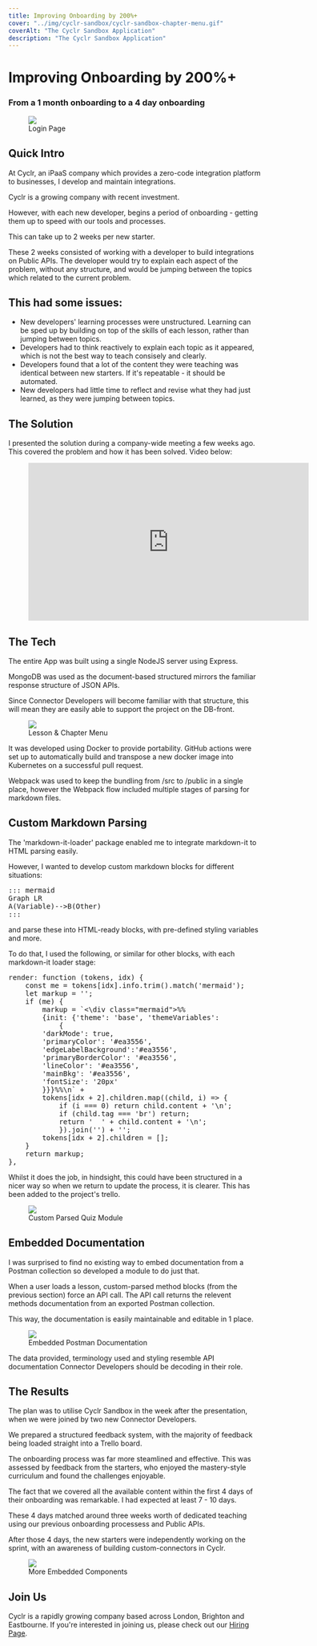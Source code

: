 ```yaml
---
title: Improving Onboarding by 200%+
cover: "../img/cyclr-sandbox/cyclr-sandbox-chapter-menu.gif"
coverAlt: "The Cyclr Sandbox Application"
description: "The Cyclr Sandbox Application"
---
```


# Improving Onboarding by 200%+

### From a 1 month onboarding to a 4 day onboarding

<figure>
    <img src="../../img/cyclr-sandbox/cyclr-sandbox-login.png">
    <figcaption>Login Page</figcaption>
</figure>

## Quick Intro

At Cyclr, an iPaaS company which provides a zero-code integration platform to businesses, I develop and maintain integrations.

Cyclr is a growing company with recent investment.

However, with each new developer, begins a period of onboarding - getting them up to speed with our tools and processes.

This can take up to 2 weeks per new starter.

These 2 weeks consisted of working with a developer to build integrations on Public APIs.
The developer would try to explain each aspect of the problem, without any structure, and would be jumping between the topics which related to the current problem.

## This had some issues:

- New developers' learning processes were unstructured. Learning can be sped up by building on top of the skills of each lesson, rather than jumping between topics.
- Developers had to think reactively to explain each topic as it appeared, which is not the best way to teach consisely and clearly.
- Developers found that a lot of the content they were teaching was identical between new starters. If it's repeatable - it should be automated.
- New developers had little time to reflect and revise what they had just learned, as they were jumping between topics.

## The Solution

I presented the solution during a company-wide meeting a few weeks ago. This covered the problem and how it has been solved. Video below:

<figure>
<iframe width="560" height="315" src="https://www.youtube.com/embed/A3Baww3lEBI" title="YouTube video player" frameborder="0" allow="accelerometer; autoplay; clipboard-write; encrypted-media; gyroscope; picture-in-picture" allowfullscreen></iframe>
</figure>

## The Tech

The entire App was built using a single NodeJS server using Express.

MongoDB was used as the document-based structured mirrors the familiar response structure of JSON APIs.

Since Connector Developers will become familiar with that structure, this will mean they are easily able to support the project on the DB-front.

<figure>
    <img src="../../img/cyclr-sandbox/cyclr-sandbox-chapter-menu.gif">
    <figcaption>Lesson & Chapter Menu</figcaption>
</figure>

It was developed using Docker to provide portability. GitHub actions were set up to automatically build and transpose a new docker image into Kubernetes on a successful pull request.

Webpack was used to keep the bundling from /src to /public in a single place, however the Webpack flow included multiple stages of parsing for markdown files.

## Custom Markdown Parsing

The 'markdown-it-loader' package enabled me to integrate markdown-it to HTML parsing easily.

However, I wanted to develop custom markdown blocks for different situations:

<pre>
::: mermaid
Graph LR
A(Variable)-->B(Other)
:::
</pre>

and parse these into HTML-ready blocks, with pre-defined styling variables and more.

To do that, I used the following, or similar for other blocks, with each markdown-it loader stage:

<pre>
render: function (tokens, idx) {
    const me = tokens[idx].info.trim().match('mermaid');
    let markup = '';
    if (me) {
        markup = `<\div class="mermaid">%%
        {init: {'theme': 'base', 'themeVariables': 
            { 
        'darkMode': true,
        'primaryColor': '#ea3556',
        'edgeLabelBackground':'#ea3556',  
        'primaryBorderColor': '#ea3556', 
        'lineColor': '#ea3556', 
        'mainBkg': '#ea3556', 
        'fontSize': '20px'
        }}}%%\n` +
        tokens[idx + 2].children.map((child, i) => {
            if (i === 0) return child.content + '\n';
            if (child.tag === 'br') return;
            return '  ' + child.content + '\n';
            }).join('') + '</ div>';
        tokens[idx + 2].children = [];
    }
    return markup;
},
</pre>

Whilst it does the job, in hindsight, this could have been structured in a nicer way so when we return to update the process, it is clearer. This has been added to the project's trello.

<figure>
    <img src="../../img/cyclr-sandbox/cyclr-sandbox-chart-quiz.gif">
    <figcaption>Custom Parsed Quiz Module</figcaption>
</figure>

## Embedded Documentation

I was surprised to find no existing way to embed documentation from a Postman collection so developed a module to do just that.

When a user loads a lesson, custom-parsed method blocks (from the previous section) force an API call. The API call returns the relevent methods documentation from an exported Postman collection.

This way, the documentation is easily maintainable and editable in 1 place.

<figure>
    <img src="../../img/cyclr-sandbox/cyclr-sandbox-method.gif">
    <figcaption>Embedded Postman Documentation</figcaption>
</figure>

The data provided, terminology used and styling resemble API documentation Connector Developers should be decoding in their role.

## The Results

The plan was to utilise Cyclr Sandbox in the week after the presentation, when we were joined by two new Connector Developers.

We prepared a structured feedback system, with the majority of feedback being loaded straight into a Trello board.

The onboarding process was far more steamlined and effective. This was assessed by feedback from the starters, who enjoyed the mastery-style curriculum and found the challenges enjoyable.

The fact that we covered all the available content within the first 4 days of their onboarding was remarkable. I had expected at least 7 - 10 days.

These 4 days matched around three weeks worth of dedicated teaching using our previous onboarding processess and Public APIs.

After those 4 days, the new starters were independently working on the sprint, with an awareness of building custom-connectors in Cyclr.

<figure>
    <img src="../../img/cyclr-sandbox/cyclr-sandbox-tip-gif.gif">
    <figcaption>More Embedded Components</figcaption>
</figure>

## Join Us

Cyclr is a rapidly growing company based across London, Brighton and Eastbourne. If you're interested in joining us, please check out our [Hiring Page](https://cyclr.com/we-are-hiring).
